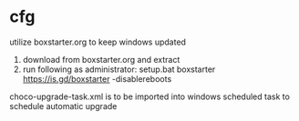# cfg
utilize boxstarter.org to keep windows updated

1. download from boxstarter.org and extract
2. run following as administrator:
setup.bat
boxstarter https://is.gd/boxstarter -disablereboots

choco-upgrade-task.xml is to be imported into windows scheduled task to schedule automatic upgrade
